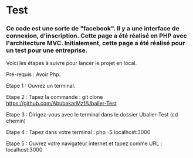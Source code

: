 ﻿# Test
 <h3>Ce code est une sorte de "facebook". Il y a une interface de connexion, d'inscription. Cette 
 page a été réalisé en PHP avec l'architecture MVC. 
Initialement, cette page a été réalisé pour un test pour une entreprise. </h3>

Voici les étapes à suivre pour lancer le projet en local. 

Pré-requis : Avoir Php.

Etape 1 : Ouvrez un terminal. 

Etape 2 : Tapez la commande : git clone https://github.com/AbubakarMzf/Uballer-Test 

Etape 3 : Dirigez-vous avec le terminal dans le dossier Uballer-Test (cd chemin)

Etape 4 : Tapez dans votre terminal : php -S localhost:3000 

Etape 5 : Ouvrez votre navigateur internet et tapez comme URL : localhost:3000


